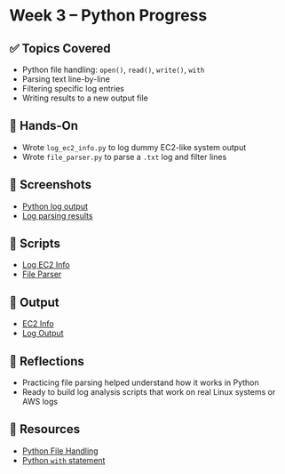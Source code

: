 # Week 3 – Python Progress

## ✅ Topics Covered
- Python file handling: `open()`, `read()`, `write()`, `with`
- Parsing text line-by-line
- Filtering specific log entries
- Writing results to a new output file

## 🧪 Hands-On
- Wrote `log_ec2_info.py` to log dummy EC2-like system output
- Wrote `file_parser.py` to parse a `.txt` log and filter lines


## 📸 Screenshots
- [Python log output](./screenshots/python-log-output.png)
- [Log parsing results](./screenshots/python-parsing-success.png)

## 📄 Scripts
- [Log EC2 Info](./script/log_ec2_info.py)
- [File Parser](./script/file_parser.py)

## 📄 Output
- [EC2 Info](./output/ec2_info.txt)
- [Log Output](./output/log_output.txt)

## 🧠 Reflections
- Practicing file parsing helped understand how it works in Python
- Ready to build log analysis scripts that work on real Linux systems or AWS logs

## 🔗 Resources
- [Python File Handling](https://www.programiz.com/python-programming/file-operation)
- [Python `with` statement](https://realpython.com/python-with-statement/)
